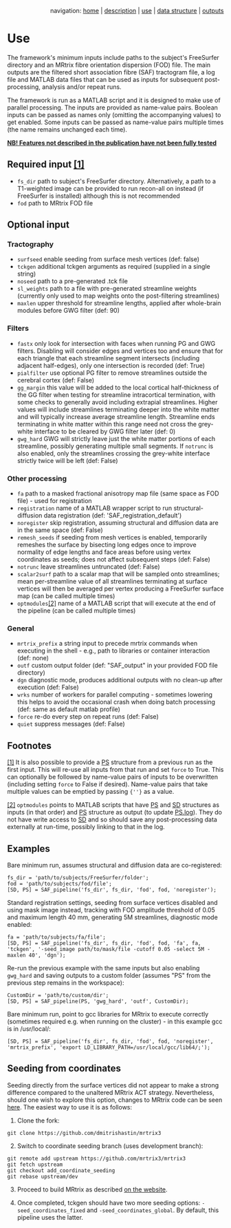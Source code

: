 <p align="right">navigation: <a href="https://github.com/dmitrishastin/SAF">home</a> | <a href="https://github.com/dmitrishastin/SAF/blob/main/doc/README.md">description</a> | <a href="https://github.com/dmitrishastin/SAF/blob/main/doc/use.md">use</a> | <a href="https://github.com/dmitrishastin/SAF/blob/main/doc/dstr.md">data structure</a> | <a href="https://github.com/dmitrishastin/SAF/blob/main/doc/outputs.md">outputs</a></p>

# Use

The framework's minimum inputs include paths to the subject's FreeSurfer directory and an MRtrix fibre orientation dispersion (FOD) file. The main outputs are the filtered short association fibre (SAF) tractogram file, a log file and MATLAB data files that can be used as inputs for subsequent post-processing, analysis and/or repeat runs. 

The framework is run as a MATLAB script and it is designed to make use of parallel processing. The inputs are provided as name-value pairs. Boolean inputs can be passed as names only (omitting the accompanying values) to get enabled. Some inputs can be passed as name-value pairs multiple times (the name remains unchanged each time).

<ins><b>NB! Features not described in the publication have not been fully tested</b></ins>

## Required input <a href="#f1" id="s1">[1]</a>

* `fs_dir` path to subject's FreeSurfer directory. Alternatively, a path to a T1-weighted image can be provided to run recon-all on instead (if FreeSurfer is installed) although this is not recommended 
* `fod` path to MRtrix FOD file

## Optional input

### Tractography

* `surfseed` enable seeding from surface mesh vertices (def: false)
* `tckgen` additional tckgen arguments as required (supplied in a single string)
* `noseed` path to a pre-generated .tck file
* `sl_weights` path to a file with pre-generated streamline weights (currently only used to map weights onto the post-filtering streamlines)
* `maxlen` upper threshold for streamline lengths, applied after whole-brain modules before GWG filter (def: 90)

### Filters

* `fastx` only look for intersection with faces when running PG and GWG filters. Disabling will consider edges and vertices too and ensure that for each triangle that each streamline segment intersects (including adjacent half-edges), only one intersection is recorded (def: True)
* `pialfilter` use optional PG filter to remove streamlines outside the cerebral cortex (def: False)
* `gg_margin` this value will be added to the local cortical half-thickness of the GG filter when testing for streamline intracortical termination, with some checks to generally avoid including extrapial streamlines. Higher values will include streamlines terminating deeper into the white matter and will typically increase average streamline length. Streamline ends terminating in white matter within this range need not cross the grey-white interface to be cleared by GWG filter later (def: 0)
* `gwg_hard` GWG will strictly leave just the white matter portions of each streamline, possibly generating multiple small segments. If `notrunc` is also enabled, only the streamlines crossing the grey-white interface strictly twice will be left (def: False)

### Other processing

* `fa` path to a masked fractional anisotropy map file (same space as FOD file) - used for registration
* `registration` name of a MATLAB wrapper script to run structural-diffusion data registration (def: 'SAF_registration_default')
* `noregister` skip registration, assuming structural and diffusion data are in the same space (def: False)
* `remesh_seeds` if seeding from mesh vertices is enabled, temporarily remeshes the surface by bisecting long edges once to improve normality of edge lengths and face areas before using vertex coordinates as seeds; does not affect subsequent steps (def: False)
* `notrunc` leave streamlines untruncated (def: False)
* `scalar2surf` path to a scalar map that will be sampled onto streamlines; mean per-streamline value of all streamlines terminating at surface vertices will then be averaged per vertex producing a FreeSurfer surface map (can be called multiple times)
* `optmodules`<a href="#f2" id="s2">[2]</a> name of a MATLAB script that will execute at the end of the pipeline (can be called multiple times)

### General

* `mrtrix_prefix` a string input to precede mrtrix commands when executing in the shell - e.g., path to libraries or container interaction (def: none)
* `outf` custom output folder (def: "SAF_output" in your provided FOD file directory)
* `dgn` diagnostic mode, produces additional outputs with no clean-up after execution (def: False)
* `wrks` number of workers for parallel computing - sometimes lowering this helps to avoid the occasional crash when doing batch processing (def: same as default matlab profile)
* `force` re-do every step on repeat runs (def: False)
* `quiet` suppress messages (def: False)

## Footnotes

<a id="f1" href="#s1">[1]</a> It is also possible to provide a <ins>PS</ins> structure from a previous run as the first input. This will re-use all inputs from that run and set `force` to True. This can optionally be followed by name-value pairs of inputs to be overwritten (including setting `force` to False if desired). Name-value pairs that take multiple values can be emptied by passing `{''}` as a value.

<a id="f2" href="#s2">[2]</a> `optmodules` points to MATLAB scripts that have <ins>PS</ins> and <ins>SD</ins> structures as inputs (in that order) and <ins>PS</ins> structure as output (to update <ins>PS.log</ins>). They do not have write access to <ins>SD</ins> and so should save any post-processing data externally at run-time, possibly linking to that in the log.

## Examples

Bare minimum run, assumes structural and diffusion data are co-registered:
```
fs_dir = 'path/to/subjects/FreeSurfer/folder';
fod = 'path/to/subjects/fod/file';
[SD, PS] = SAF_pipeline('fs_dir', fs_dir, 'fod', fod, 'noregister');
```

Standard registration settings, seeding from surface vertices disabled and using mask image instead, tracking with FOD amplitude threshold of 0.05 and maximum length 40 mm, generating 5M streamlines, diagnostic mode enabled:
```
fa = 'path/to/subjects/fa/file';
[SD, PS] = SAF_pipeline('fs_dir', fs_dir, 'fod', fod, 'fa', fa, 'tckgen', '-seed_image path/to/mask/file -cutoff 0.05 -select 5M -maxlen 40', 'dgn');
```

Re-run the previous example with the same inputs but also enabling `gwg_hard` and saving outputs to a custom folder (assumes "PS" from the previous step remains in the workspace):
```
CustomDir = 'path/to/custom/dir';
[SD, PS] = SAF_pipeline(PS, 'gwg_hard', 'outf', CustomDir);
```

Bare minimum run, point to gcc libraries for MRtrix to execute correctly (sometimes required e.g. when running on the cluster) - in this example gcc is in /usr/local/:
```
[SD, PS] = SAF_pipeline('fs_dir', fs_dir, 'fod', fod, 'noregister', 'mrtrix_prefix', 'export LD_LIBRARY_PATH=/usr/local/gcc/lib64/;');
```

## Seeding from coordinates

Seeding directly from the surface vertices did not appear to make a strong difference compared to the unaltered MRtrix ACT strategy. Nevertheless, should one wish to explore this option, changes to MRtrix code can be seen [here](https://github.com/MRtrix3/mrtrix3/pull/2493). The easiest way to use it is as follows:

1. Clone the fork:
```
git clone https://github.com/dmitrishastin/mrtrix3 
```
 
2. Switch to coordinate seeding branch (uses development branch):
```
git remote add upstream https://github.com/mrtrix3/mrtrix3 
git fetch upstream
git checkout add_coordinate_seeding
git rebase upstream/dev
```

3. Proceed to build MRtrix as described [on the website](https://mrtrix.readthedocs.io/en/latest/installation/build_from_source.html).

4. Once completed, tckgen should have two more seeding options: `-seed_coordinates_fixed` and `-seed_coordinates_global`. By default, this pipeline uses the latter. 
